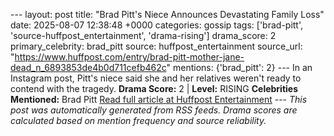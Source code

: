 --- layout: post title: "Brad Pitt's Niece Announces Devastating Family Loss" date: 2025-08-07 12:38:48 +0000 categories: gossip tags: ['brad-pitt', 'source-huffpost_entertainment', 'drama-rising'] drama_score: 2 primary_celebrity: brad_pitt source: huffpost_entertainment source_url: "https://www.huffpost.com/entry/brad-pitt-mother-jane-dead_n_6893853de4b0d711cefb462c" mentions: {'brad_pitt': 2} --- In an Instagram post, Pitt's niece said she and her relatives weren't ready to contend with the tragedy. **Drama Score:** 2 | **Level:** RISING **Celebrities Mentioned:** Brad Pitt [Read full article at Huffpost Entertainment](https://www.huffpost.com/entry/brad-pitt-mother-jane-dead_n_6893853de4b0d711cefb462c) --- *This post was automatically generated from RSS feeds. Drama scores are calculated based on mention frequency and source reliability.*